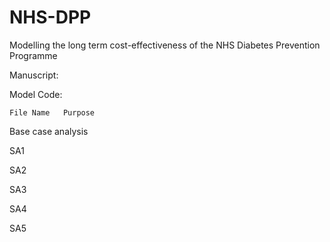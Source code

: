 # NHS-DPP
Modelling the long term cost-effectiveness of the NHS Diabetes Prevention Programme

Manuscript:

Model Code:


	File Name	Purpose	
Base case analysis			
			
SA1			
			
SA2			
			
SA3			
			
SA4			
			
SA5			
			
